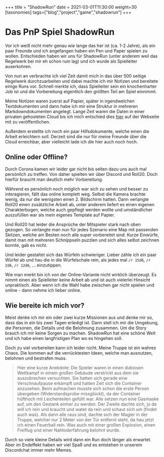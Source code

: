 +++
title = "ShadowRun"
date = 2021-03-01T11:30:00
weight=30
[taxonomies]
tags=["blog","project","game","shadowrun"]
+++

# Das PnP Spiel ShadowRun

Vor ich weiß nicht mehr genau wie lange das her ist (ca. 1-2 Jahre), als ein paar Freunde und ich 
angefangen haben ein Pen und Paper spielen zu wollen. Entschieden haben wir uns für ShadowRun 
(unter anderem weil das Regelwerk bei mir eh schon rum lag) und ich wurde als Spielleiter
auserkohren.

<!-- more -->

Von nun an verbrachte ich viel Zeit damit mich in das über 500 seitige Regelwerk durchzuarbeiten und
dabei machte ich mir Notizen und bereitete einige Runs vor. Schnell merkte ich, dass Spielleiter 
sein ein knochenharter Job ist und die Vorbereitung eigentlich den größten Teil am Spiel einnimmt.

Meine Notizen waren zuerst auf Papier, später in irgendwelchen Textdokumenten und dann habe ich
mir eine Struktur in mehreren Markdowndokumenten angelegt. Lange Zeit waren die Daten in einer
privaten gehosteten Cloud bis ich mich entschied dies [hier](@/projects/shadowrun/rules/_index.md) 
auf der Webseite mit zu veröffentlichen.

Außerdem erstellte ich noch ein paar Hilfsdokumente, welche einen die Arbeit erleichtern soll.
Derzeit sind die nur für meine Freunde über die Cloud erreichbar, aber vielleicht lade ich die
hier auch noch hoch.

## Online oder Offline?

Durch Corona kamen wir leider gar nicht bis selten dazu uns auch mal persönlich zu treffen. Von
daher spielten wir über Discord und Roll20. Doch hierfür braucht man deutlich mehr Vorbereitung.

Während es persönlich noch möglich war sich zu sehen und besser zu interagieren, fällt das online
komplett weg. Selbst die Kamera brachte wenig, da nur die wenigsten einen 2. Bildschirm hatten.
Dann verlangte Roll20 einen zusätzliche Arbeit ab, unter anderem liefert es einen eigenen 
Charakterbogen, welche auch gepflegt werden wollte und umständlicher auszufüllen war als mein 
eigenes Template auf Papier.

Und Roll20 hat leider die Ansprüche der Mitspieler stark nach oben gezogen. So verlangte man nun
für jedes Szenario eine Map mit passenden Skitzen, welche am Besten noch alle super vorbereitet
sind. Kurze Einwürfe, damit man mit mehreren Schnippseln puzzlen und sich alles selbst zeichnen
konnte, gab es nicht.

Und leider gestaltet sich das Würfeln schwieriger. Lieber zähle ich ein paar Würfel ab und hau die
in die Würfelschale rein, als jedes mal `/r 15d6`, `/r 2d6`, `/r 12d6`, ... einzutippen.

Wie man merkt bin ich von der Online-Variante nicht wirklich überzeugt. Es nimmt einen als
Spielleiter keine Arbeit ab und ist auch vielerlei Hinsicht unpraktisch. Aber wenn ich die Wahl
habe zwischen gar nicht spielen und online - dann nehme ich lieber online.

## Wie bereite ich mich vor?

Meist denke ich mir ein oder zwei kurze Missionen aus und denke mir so, dass das in ein bis zwei
Tagen erledigt ist. Dann stell ich mir die Umgebung, die Personen, die Details und die Belohnung
zusammen. Um die Story brauch ich mir keine Sorgen zu machen. ShadowRun hat eine schöne Welt und
ich habe einen langfristigen Plan wo es hingehen soll.

Doch zu viel vorbereiten kann ich leider nicht. Meine Truppe ist ein wahres Chaos. Die kommen auf
die verrücktesten Ideen, welche man ausnutzen, belohnen und bestrafen muss.

> Hier eine kurze Anekdote: Die Spieler waren in einen dubiosen Wettkampf in einem großen Gebäude
> verstrickt aus dem sie auszubrechen versuchten. Sie hatten sich gerade eine Verschnaufpause
> erkämpft und hatten Zeit sich die Container anzusehen. Beim aufmachen musste sich schon die erste
> Person übergeben (Widerstandsprobe missglückt), da der Container hüfthoch mit Leichenteilen
> gefüllt war. Alle setzen nun eine Gasmaske auf, um den Gestank einher zu werden.
> Der Zweite dachte sich, jo da will ich rein und kraucht und watet da rein und schaut
> sich um (findet auch was). Als dann alle raus sind, dachte sich der Magier in der Truppe, welcher
> nur 2 Meter von der Tür entfernt steht, da hau jetzt ich einen Feuerball rein. Was auch mit einer
> großen Explosion, einen Freiflug und einer Nahtoderfahrung belohnt wurde.

Durch so viele kleine Details wird dann ein Run doch länger als erwartet. Aber im Endeffekt haben
wir viel Spaß und es entstehen in unserem Discordchat immer mehr Memes.
